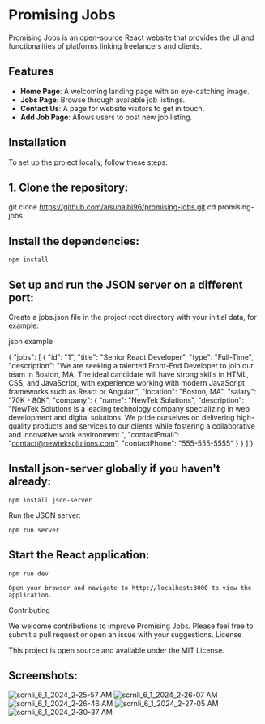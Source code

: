 

# Promising Jobs

Promising Jobs is an open-source React website that provides the UI and functionalities of platforms linking freelancers and clients.

## Features

- **Home Page**: A welcoming landing page with an eye-catching image.
- **Jobs Page**: Browse through available job listings.
- **Contact Us**: A page for website visitors to get in touch.
- **Add Job Page**: Allows users to post new job listing.

## Installation

To set up the project locally, follow these steps:

## 1. Clone the repository:


   git clone https://github.com/alsuhaibi96/promising-jobs.git
   cd promising-jobs

## Install the dependencies:



    npm install

## Set up and run the JSON server on a different port:

Create a jobs.json file in the project root directory with your initial data, for example:

json example

{
  "jobs": [
    {
      "id": "1",
      "title": "Senior React Developer",
      "type": "Full-Time",
      "description": "We are seeking a talented Front-End Developer to join our team in Boston, MA. The ideal candidate will have strong skills in HTML, CSS, and JavaScript, with experience working with modern JavaScript frameworks such as React or Angular.",
      "location": "Boston, MA",
      "salary": "70K - 80K",
      "company": {
        "name": "NewTek Solutions",
        "description": "NewTek Solutions is a leading technology company specializing in web development and digital solutions. We pride ourselves on delivering high-quality products and services to our clients while fostering a collaborative and innovative work environment.",
        "contactEmail": "contact@newteksolutions.com",
        "contactPhone": "555-555-5555"
      }
    }
  ]
}

## Install json-server globally if you haven't already:



    npm install json-server

Run the JSON server:



    npm run server

## Start the React application:


    npm run dev

    Open your browser and navigate to http://localhost:3000 to view the application.

Contributing

We welcome contributions to improve Promising Jobs. Please feel free to submit a pull request or open an issue with your suggestions.
License

This project is open source and available under the MIT License.
## Screenshots:

![scrnli_6_1_2024_2-25-57 AM](https://github.com/alsuhaibi96/promising-jobs/assets/61363696/e880dbba-c913-4e20-98fb-bd791c2300ae)
![scrnli_6_1_2024_2-26-07 AM](https://github.com/alsuhaibi96/promising-jobs/assets/61363696/c9ab399d-6d1f-409c-a109-380204ec5f7d)
![scrnli_6_1_2024_2-26-46 AM](https://github.com/alsuhaibi96/promising-jobs/assets/61363696/5ee27796-a2fe-4314-8444-dfc0c3a23faf)
![scrnli_6_1_2024_2-27-05 AM](https://github.com/alsuhaibi96/promising-jobs/assets/61363696/307f9380-5fe7-47cd-8e55-f0ab5fa09a7d)
![scrnli_6_1_2024_2-30-37 AM](https://github.com/alsuhaibi96/promising-jobs/assets/61363696/e10d7b8d-c73b-4e49-9b92-37ff9176a564)

